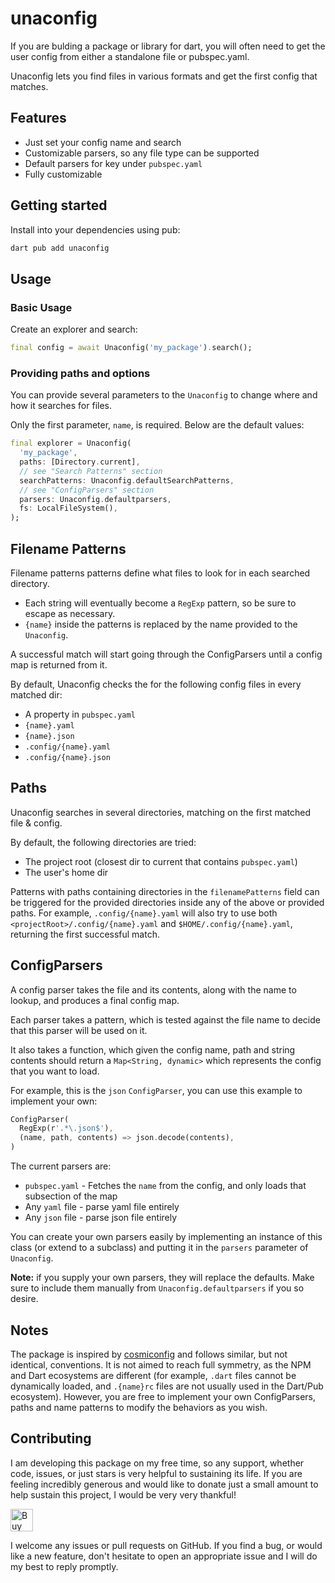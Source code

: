 # unaconfig

If you are bulding a package or library for dart, you will often need to get the user config from
either a standalone file or pubspec.yaml.

Unaconfig lets you find files in various formats and get the first config that matches.

## Features

- Just set your config name and search
- Customizable parsers, so any file type can be supported
- Default parsers for key under `pubspec.yaml`
- Fully customizable

## Getting started

Install into your dependencies using pub:

```bash
dart pub add unaconfig
```

## Usage

### Basic Usage

Create an explorer and search:

```dart
final config = await Unaconfig('my_package').search();
```

### Providing paths and options

You can provide several parameters to the `Unaconfig` to change where and how it searches for files.

Only the first parameter, `name`, is required. Below are the default values:

```dart
final explorer = Unaconfig(
  'my_package',
  paths: [Directory.current],
  // see "Search Patterns" section
  searchPatterns: Unaconfig.defaultSearchPatterns,
  // see "ConfigParsers" section
  parsers: Unaconfig.defaultparsers,
  fs: LocalFileSystem(),
);
```

## Filename Patterns

Filename patterns patterns define what files to look for in each searched directory.

- Each string will eventually become a `RegExp` pattern, so be sure to escape as necessary.
- `{name}` inside the patterns is replaced by the name provided to the `Unaconfig`.

A successful match will start going through the ConfigParsers until a config map is returned from
it.

By default, Unaconfig checks the for the following config files in every matched dir:

- A property in `pubspec.yaml`
- `{name}.yaml`
- `{name}.json`
- `.config/{name}.yaml`
- `.config/{name}.json`

## Paths

Unaconfig searches in several directories, matching on the first matched file & config.

By default, the following directories are tried:

- The project root (closest dir to current that contains `pubspec.yaml`)
- The user's home dir

Patterns with paths containing directories in the `filenamePatterns` field can be triggered for the
provided directories inside any of the above or provided paths. For example, `.config/{name}.yaml`
will also try to use both `<projectRoot>/.config/{name}.yaml` and `$HOME/.config/{name}.yaml`,
returning the first successful match.

## ConfigParsers

A config parser takes the file and its contents, along with the name to lookup, and produces a final
config map.

Each parser takes a pattern, which is tested against the file name to decide that this parser will
be used on it.

It also takes a function, which given the config name, path and string contents should return a
`Map<String, dynamic>` which represents the config that you want to load.

For example, this is the `json` `ConfigParser`, you can use this example to implement your own:

```dart
ConfigParser(
  RegExp(r'.*\.json$'),
  (name, path, contents) => json.decode(contents),
)
```

The current parsers are:

- `pubspec.yaml` - Fetches the `name` from the config, and only loads that subsection of the map
- Any `yaml` file - parse yaml file entirely
- Any `json` file - parse json file entirely

You can create your own parsers easily by implementing an instance of this class (or extend to a
subclass) and putting it in the `parsers` parameter of `Unaconfig`.

**Note:** if you supply your own parsers, they will replace the defaults. Make sure to include them
manually from `Unaconfig.defaultparsers` if you so desire.

## Notes

The package is inspired by [cosmiconfig](https://www.npmjs.com/package/cosmiconfig) and follows
similar, but not identical, conventions. It is not aimed to reach full symmetry, as the NPM and Dart
ecosystems are different (for example, `.dart` files cannot be dynamically loaded, and `.{name}rc`
files are not usually used in the Dart/Pub ecosystem). However, you are free to implement your own
ConfigParsers, paths and name patterns to modify the behaviors as you wish.

## Contributing

I am developing this package on my free time, so any support, whether code, issues, or just stars is
very helpful to sustaining its life. If you are feeling incredibly generous and would like to donate
just a small amount to help sustain this project, I would be very very thankful!

<a href='https://ko-fi.com/casraf' target='_blank'>
  <img height='36' style='border:0px;height:36px;'
    src='https://cdn.ko-fi.com/cdn/kofi1.png?v=3'
    alt='Buy Me a Coffee at ko-fi.com' />
</a>

I welcome any issues or pull requests on GitHub. If you find a bug, or would like a new feature,
don't hesitate to open an appropriate issue and I will do my best to reply promptly.
